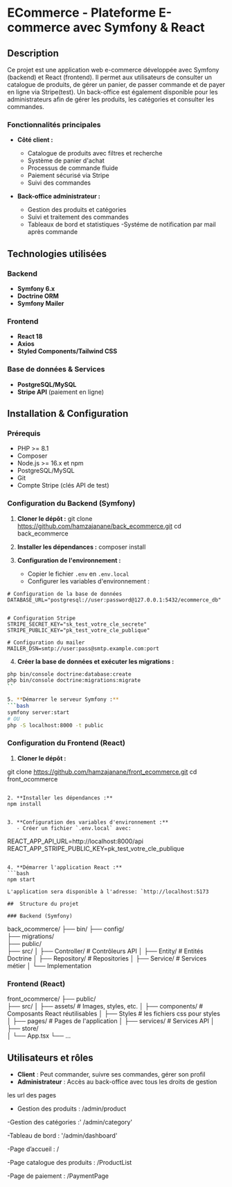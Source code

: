# ECommerce - Plateforme E-commerce avec Symfony & React

## Description


Ce projet est une application web e-commerce développée avec Symfony (backend) et React (frontend).
Il permet aux utilisateurs de consulter un catalogue de produits, de gérer un panier, de passer commande et de payer en ligne via Stripe(test). 
Un back-office est également disponible pour les administrateurs afin de gérer les produits, les catégories et consulter les commandes.

### Fonctionnalités principales

- **Côté client :**
  - Catalogue de produits avec filtres et recherche
  - Système de panier d'achat
  - Processus de commande fluide
  - Paiement sécurisé via Stripe
  - Suivi des commandes

- **Back-office administrateur :**
  - Gestion des produits et catégories
  - Suivi et traitement des commandes
  - Tableaux de bord et statistiques
  -Systéme de notification par mail après commande 

##  Technologies utilisées

### Backend
- **Symfony 6.x**
- **Doctrine ORM**
- **Symfony Mailer**

### Frontend
- **React 18**
- **Axios**
- **Styled Components/Tailwind CSS**

### Base de données & Services
- **PostgreSQL/MySQL**
- **Stripe API** (paiement en ligne)

##  Installation & Configuration

### Prérequis

- PHP >= 8.1
- Composer
- Node.js >= 16.x et npm
- PostgreSQL/MySQL
- Git
- Compte Stripe (clés API de test)

### Configuration du Backend (Symfony)

1. **Cloner le dépôt :**
git clone https://github.com/hamzajanane/back_ecommerce.git
cd back_ecommerce

2. **Installer les dépendances :**
composer install

3. **Configuration de l'environnement :**
   - Copier le fichier `.env` en `.env.local`
   - Configurer les variables d'environnement :
```
# Configuration de la base de données
DATABASE_URL="postgresql://user:password@127.0.0.1:5432/ecommerce_db"


# Configuration Stripe
STRIPE_SECRET_KEY="sk_test_votre_cle_secrete"
STRIPE_PUBLIC_KEY="pk_test_votre_cle_publique"

# Configuration du mailer
MAILER_DSN=smtp://user:pass@smtp.example.com:port
```

4. **Créer la base de données et exécuter les migrations :**
```bash
php bin/console doctrine:database:create
php bin/console doctrine:migrations:migrate
``

5. **Démarrer le serveur Symfony :**
```bash
symfony server:start
# OU
php -S localhost:8000 -t public
```

### Configuration du Frontend (React)

1. **Cloner le dépôt :**

git clone https://github.com/hamzajanane/front_ecommerce.git
cd front_ocommerce
```

2. **Installer les dépendances :**
npm install


3. **Configuration des variables d'environnement :**
   - Créer un fichier `.env.local` avec:
```
REACT_APP_API_URL=http://localhost:8000/api
REACT_APP_STRIPE_PUBLIC_KEY=pk_test_votre_cle_publique
```

4. **Démarrer l'application React :**
```bash
npm start

L'application sera disponible à l'adresse: `http://localhost:5173

##  Structure du projet

### Backend (Symfony)

```
back_ocommerce/
├── bin/
├── config/              
├── migrations/          
├── public/              
├── src/
│   ├── Controller/      # Contrôleurs API
│   ├── Entity/          # Entités Doctrine
│   ├── Repository/      # Repositories
│   ├── Service/         # Services métier
│     └── Implementation


### Frontend (React)


front_ocommerce/
├── public/             
├── src/
│   ├── assets/          # Images, styles, etc.
│   ├── components/      # Composants React réutilisables
│   ├── Styles       	 # les fichiers css pour  styles
│   ├── pages/           # Pages de l'application
│   ├── services/        # Services API
│   ├── store/          
│   └── App.tsx
└── ...


##  Utilisateurs et rôles

- **Client** : Peut commander, suivre ses commandes, gérer son profil
- **Administrateur** : Accès au back-office avec tous les droits de gestion


les url des pages
- Gestion des produits : /admin/product

-Gestion des catégories :' /admin/category'

-Tableau de bord : '/admin/dashboard'

-Page d’accueil : /

-Page catalogue des produits : /ProductList

-Page de paiement : /PaymentPage
